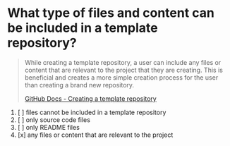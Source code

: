 # What type of files and content can be included in a template repository?

> While creating a template repository, a user can include any files or content that are relevant to the project that they are creating. This is beneficial and creates a more simple creation process for the user than creating a brand new repository.
> 
> [GitHub Docs - Creating a template repository](https://docs.github.com/en/repositories/creating-and-managing-repositories/creating-a-template-repository)

1. [ ] files cannot be included in a template repository
1. [ ] only source code files
1. [ ] only README files
1. [x] any files or content that are relevant to the project